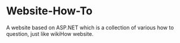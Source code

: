 # Website-How-To
A website based on ASP.NET which is a collection of various how to question, just like wikiHow website.
